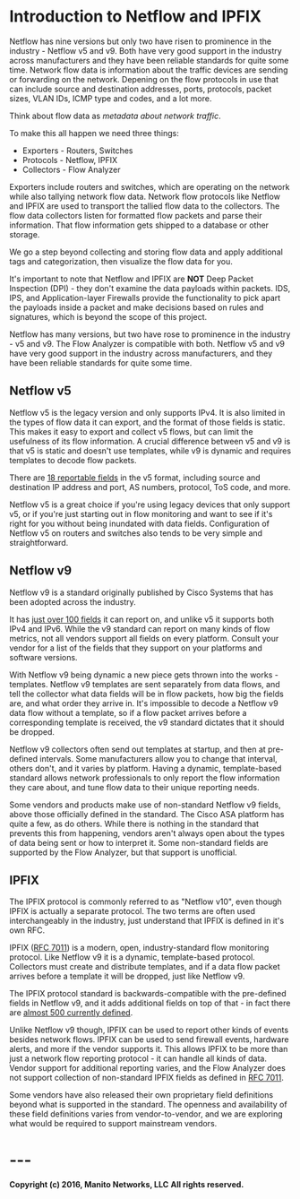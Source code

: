 # Introduction to Netflow and IPFIX
Netflow has nine versions but only two have risen to prominence in the industry - Netflow v5 and v9. Both have very good support in the industry across manufacturers and they have been reliable standards for quite some time. Network flow data is information about the traffic devices are sending or forwarding on the network. Depening on the flow protocols in use that can include source and destination addresses, ports, protocols, packet sizes, VLAN IDs, ICMP type and codes, and a lot more. 

Think about flow data as _metadata about network traffic_. 

To make this all happen we need three things:

* Exporters - Routers, Switches
* Protocols - Netflow, IPFIX
* Collectors - Flow Analyzer

Exporters include routers and switches, which are operating on the network while also tallying network flow data. Network flow protocols like Netflow and IPFIX are used to transport the tallied flow data to the collectors. The flow data collectors listen for formatted flow packets and parse their information. That flow information gets shipped to a database or other storage.

We go a step beyond collecting and storing flow data and apply additional tags and categorization, then visualize the flow data for you.

It's important to note that Netflow and IPFIX are **NOT** Deep Packet Inspection (DPI) - they don't examine the data payloads within packets. IDS, IPS, and Application-layer Firewalls provide the functionality to pick apart the payloads inside a packet and make decisions based on rules and signatures, which is beyond the scope of this project.

Netflow has many versions, but two have rose to prominence in the industry - v5 and v9. The Flow Analyzer is compatible with both. Netflow v5 and v9 have very good support in the industry across manufacturers, and they have been reliable standards for quite some time.

## Netflow v5
Netflow v5 is the legacy version and only supports IPv4. It is also limited in the types of flow data it can export, and the format of those fields is static. This makes it easy to export and collect v5 flows, but can limit the usefulness of its flow information. A crucial difference between v5 and v9 is that v5 is static and doesn't use templates, while v9 is dynamic and requires templates to decode flow packets.

There are [18 reportable fields](http://www.cisco.com/c/en/us/td/docs/net_mgmt/netflow_collection_engine/3-6/user/guide/format.html#wp1006186)
in the v5 format, including source and destination IP address and port, AS numbers, protocol, ToS code, and more.

Netflow v5 is a great choice if you're using legacy devices that only support v5, or if you're just starting out in flow monitoring and want to see if it's right for you without being inundated with data fields. Configuration of Netflow v5 on routers and switches also tends to be very simple and straightforward.

## Netflow v9
Netflow v9 is a standard originally published by Cisco Systems that has been adopted across the industry.

It has [just over 100 fields](http://www.cisco.com/en/US/technologies/tk648/tk362/technologies_white_paper09186a00800a3db9.html) it can report on, and unlike v5 it supports both IPv4 and IPv6. While the v9 standard can report on many kinds of flow metrics, not all vendors support all fields on every platform. Consult your vendor for a list of the fields that they support on your platforms and software versions.

With Netflow v9 being dynamic a new piece gets thrown into the works - templates. Netflow v9 templates are sent separately from data flows, and tell the collector what data fields will be in flow packets, how big the fields are, and what order they arrive in. It's impossible to decode a Netflow v9 data flow without a template, so if a flow packet arrives before a corresponding template is received, the v9 standard dictates that it should be dropped.

Netflow v9 collectors often send out templates at startup, and then at pre-defined intervals. Some manufacturers allow you to change that interval, others don't, and it varies by platform. Having a dynamic, template-based standard allows network professionals to only report the flow information they care about, and tune flow data to their unique reporting needs.

Some vendors and products make use of non-standard Netflow v9 fields, above those officially defined in the standard. The Cisco ASA platform has quite a few, as do others. While there is nothing in the standard that prevents this from happening, vendors aren't always open about the types of data being sent or how to interpret it. Some non-standard fields are supported by the Flow Analyzer, but that support is unofficial.

## IPFIX
The IPFIX protocol is commonly referred to as "Netflow v10", even though IPFIX is actually a separate protocol. The two terms are often used interchangeably in the industry, just understand that IPFIX is defined in it's own RFC.

IPFIX ([RFC 7011](https://tools.ietf.org/html/rfc7011)) is a modern, open, industry-standard flow monitoring protocol. Like Netflow v9 it is a dynamic, template-based protocol. Collectors must create and distribute templates, and if a data flow packet arrives before a template it will be dropped, just like Netflow v9.

The IPFIX protocol standard is backwards-compatible with the pre-defined fields in Netflow v9, and it adds additional fields on top of that - in fact there are [almost 500 currently defined](http://www.iana.org/assignments/ipfix/ipfix.xhtml).

Unlike Netflow v9 though, IPFIX can be used to report other kinds of events besides network flows. IPFIX can be used to send firewall events, hardware alerts, and more if the vendor supports it. This allows IPFIX to be more than just a network flow reporting protocol - it can handle all kinds of data. Vendor support for additional reporting varies, and the Flow Analyzer does not support collection of non-standard IPFIX fields as defined in [RFC 7011](https://tools.ietf.org/html/rfc7011).

Some vendors have also released their own proprietary field definitions beyond what is supported in the standard. The openness and availability of these field definitions varies from vendor-to-vendor, and we are exploring what would be required to support mainstream vendors.

# ---
**Copyright (c) 2016, Manito Networks, LLC**
**All rights reserved.**
